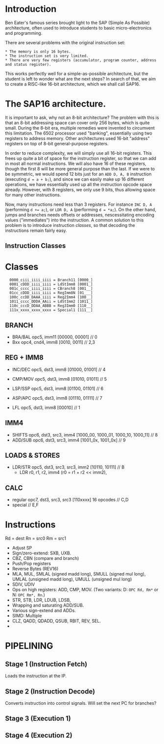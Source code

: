 # Introduction

Ben Eater's famous series brought light to the SAP (Simple As Possible) architecture, often used to
introduce students to basic micro-electronics and programming.

There are several problems with the original instruction set:

    * The memory is only 16 bytes.
    * The instruction set is very limited.
    * There are very few registers (accumulator, program counter, address and status register).

This works perfectly well for a simple-as-possible architecture, but the student is left to wonder what
are the next steps? In search of that, we aim to create a RISC-like 16-bit architecture, which we shall
call SAP16.

# The SAP16 architecture.

It is important to ask, why not an 8-bit architecture? The problem with this is that an 8-bit addressing
space can cover only 256 bytes, which is quite small. During the 8-bit era, multiple remedies were invented
to circumvent this limitation. The 6502 processor used "banking", essentially using two registers to address
memory. Other architectures used 16-bit "address" registers on top of 8-bit general-purpose registers.

In order to reduce complexity, we will simply use all 16-bit registers. This frees up quite a bit of space
for the instruction register, so that we can add in most all normal instructions. We will also have 16
of these registers, though the first 8 will be more general purpose than the last. If we were to be symmetric,
we would spend 12 bits just for an `ADD D, A, B` instruction (executing `d = a + b;`), and since we can easily
make up 16 different operations, we have essentially used up all the instruction opcode space already. However,
with 8 registers, we only use 9 bits, thus allowing space for many other instructions.

Now, many instructions need less than 3 registers. For instance `INC D, A` (performing `d += a;`), or `LDR D, A`
(performing `d = *a;`). On the other hand, jumps and branches needs offsets or addresses, nescessitating encoding
values ("immediates") into the instruction. A common solution to this problem is to introduce instruction *classes*,
so that decoding the instructions remain fairly easy.

## Instruction Classes



# Classes

```
  0000_ciii_iiii_iiii = Branch11 [0000_]
  0001_cDDD_iiii_iiii = LdStImm8 [0001_]
  001c_cccc_iiii_iiii = CBranch8 [001__]
  01cc_cDDD_iiii_iiii = RegImm8N [01___]
  100c_ccDD_DAAA_iiii = Reg2Imm4 [100__]
  1011_cccc_DDDA_AAii = LdStImm2 [1011_]
  110c_cccD_DDAA_ABBB = Reg3Imm0 [110__]
  111x_xxxx_xxxx_xxxx = Special1 [111__]
```

## BRANCH

* BRA/BAL opc5, imm11          [00000, 00001] // 0
* Bxx     opc4, cnd4, imm8     [0010, 0011]   // 2,3

## REG + IMM8

* INC/DEC opc5, dst3, imm8     [01000, 01001] // 4
* CMP/MOV opc5, dst3, imm8     [01010, 01011] // 5
* LSP/SSP opc5, dst3, imm8     [01100, 01101] // 6
* ASP/APC opc5, dst3, imm8     [01110, 01111] // 7

* LFL     opc5, dst3, imm8     [00010] // 1

## IMM4

* SHIFTS  opc6, dst3, src3, imm4 [1000_00, 1000_01, 1000_10, 1000_11] // 8
* ADD/SUB opc6, dst3, src3, imm4 [1001_0x, 1001_0x] // 9

## LOADS & STORES

* LDR/STR opc5, dst3, src3, src3, imm2 [10110, 10111] // B
  - LDR r0, r1, r2, imm4 (r0 = r1 + r2 << imm2),

## CALC

* regular opc7, dst3, src3, src3 [110xxxx] 16 opcodes // C,D
* special                                             // E,F

# Instructions

Rd = dest
Rn = src0
Rm = src1

* Adjust SP
* Sign/zero-extend: SXB, UXB.
* CBZ, CBN (compare and branch)
* Push/Pop registers
* Reverse Bytes (REV16)
* MLA, MUL, SMLAL (signed madd long), SMULL (signed mul long), UMLAL (unsigned madd long), UMULL (unsigned mul long)
* SDIV, UDIV
* Ops on high registers: ADD, CMP, MOV. (Two variants: D: `OPC Rd, Rm*` or N: `OPC Rm*, Rn`.)
* STR, STB, LDR, LDUB, LDSB,
* Wrapping and saturating ADD/SUB.
* Various sign-extend and ADDs.
* SIMD: Multiple
* CLZ, QADD, QDADD, QSUB, RBIT, REV, SEL.
*

# PIPELINING

## Stage 1 (Instruction Fetch)

Loads the instruction at the IP.

## Stage 2 (Instruction Decode)

Converts instruction into control signals.
Will set the next PC for branches?

## Stage 3 (Execution 1)

## Stage 4 (Execution 2)
